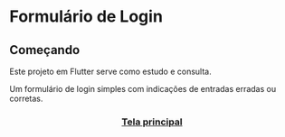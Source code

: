 <h1>Formulário de Login</h1>

<h2>Começando</h2>

<p>Este projeto em Flutter serve como estudo e consulta.</p>
<p>Um formulário de login simples com indicações de entradas erradas ou corretas.</p>

<div align="center">
  <h3>
    <a href='\assets\apps_img\app_home.png'>
      Tela principal
    </a>
  </h3>
</div>


